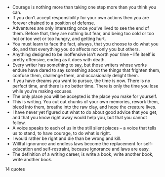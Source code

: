  - Courage is nothing more than taking one step more than you think you can.
 - If you don’t accept responsibility for your own actions then you are forever chained to a position of defense.
 - Adventures are only interesting once you’ve lived to see the end of them. Before that, they are nothing but fear, and being too cold or too hot or too wet or too hungry, and getting hurt.
 - You must learn to face the fact, always, that you choose to do what you do, and that everything you do affects not only you but others.
 - Anything designed to be inoffensive isn’t worth your time – life itself is pretty offensive, ending as it does with death.
 - Every writer has something to say, but those writers whose works endure have dared to say something about the things that frighten them, confuse them, challenge them, and occasionally delight them.
 - If you have dreams you want to pursue, the time is now. There is no perfect time, and there is no better time. There is only the time you lose while you’re making excuses.
 - The only place you will be accepted is the place you make for yourself.
 - This is writing. You cut out chunks of your own memories, rework them, bleed into them, breathe into the raw clay, and hope the creature lives.
 - I have never yet figured out what to do about good advice that you get, and that you know right away would help you, but that you cannot follow.
 - A voice speaks to each of us in the still silent places – a voice that tells us to stand, to have courage, to do what is right.
 - I would rather be right and die than be wrong and kill.
 - Willful ignorance and endless laws become the replacement for self-education and self-restraint, because ignorance and laws are easy.
 - The definition of a writing career, is write a book, write another book, write another book.

14 quotes